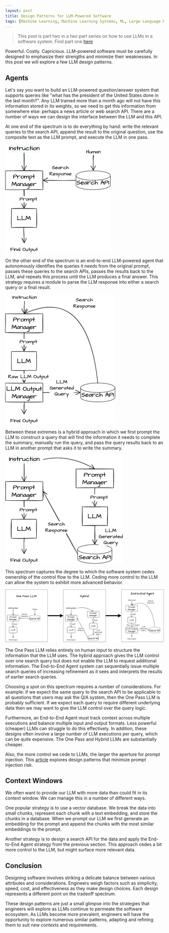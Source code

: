 ```yaml
---
layout: post
title: Design Patterns for LLM-Powered Software
tags: [Machine Learning, Machine Learning Systems, ML, Large Language Models, GPT]
---
```

<script> 
  (function(i,s,o,g,r,a,m){i['GoogleAnalyticsObject']=r;i[r]=i[r]||function(){
  (i[r].q=i[r].q||[]).push(arguments)},i[r].l=1*new Date();a=s.createElement(o),
  m=s.getElementsByTagName(o)[0];a.async=1;a.src=g;m.parentNode.insertBefore(a,m)
  })(window,document,'script','https://www.google-analytics.com/analytics.js','ga');

  ga('create', 'UA-82391879-1', 'auto');
  ga('send', 'pageview');

</script>


> This post is part two in a two part series on how to use LLMs in a software system. Find part one [here](https://danshiebler.com/2023-05-12-large-language-models-part-1) 

Powerful. Costly. Capricious. LLM-powered software must be carefully designed to emphasize their strengths and minimize their weaknesses. In this post we will explore a few LLM design patterns.

## Agents

Let's say you want to build an LLM-powered question/answer system that supports queries like "what has the president of the United States done in the last month?". Any LLM trained more than a month ago will not have this information stored in its weights, so we need to get this information from somewhere else: perhaps a news article or web search API. There are a number of ways we can design the interface between the LLM and this API.

At one end of the spectrum is to do everything by hand: write the relevant queries to the search API, append the result to the original question, use the composite text as the LLM prompt, and execute the LLM in one pass.

![One pass](/img/LLMOnePass.png)

On the other end of the spectrum is an end-to-end LLM-powered agent that autonomously identifies the queries it needs from the original prompt, passes these queries to the search APIs, passes the results back to the LLM, and repeats this process until the LLM produces a final answer. This strategy requires a module to parse the LLM response into either a search query or a final result.

![End to end agent](/img/LLMEndtoEndAgent.png)

Between these extremes is a hybrid approach in which we first prompt the LLM to construct a query that will find the information it needs to complete the summary, manually run the query, and pass the query results back to an LLM in another prompt that asks it to write the summary. 

![Hybrid](/img/LLMHybrid.png)

This spectrum captures the degree to which the software system cedes ownership of the control flow to the LLM. Ceding more control to the LLM can allow the system to exhibit more advanced behavior.

![Three options for LLMs](/img/LLMsTextSketch-Agents.drawio.png)

The One Pass LLM relies entirely on human input to structure the information that the LLM uses. The hybrid approach gives the LLM control over one search query but does not enable the LLM to request additional information. The End-to-End Agent system can sequentially issue multiple search queries of increasing refinement as it sees and interprets the results of earlier search queries. 

Choosing a spot on this spectrum requires a number of considerations. For example: if we expect the same query to the search API to be applicable to all questions that users may ask the Q/A system, then the One Pass LLM is probably sufficient. If we expect each query to require different underlying data then we may want to give the LLM control over the query logic.

Furthermore, an End-to-End Agent must track context across multiple executions and balance multiple input and output formats. Less powerful (cheaper) LLMs can struggle to do this effectively. In addition, these designs often involve a large number of LLM executions per query, which can be quite expensive. The One Pass and Hybrid LLMs are substantially cheaper.

Also, the more control we cede to LLMs, the larger the aperture for prompt injection. This [article](https://simonwillison.net/2023/Apr/25/dual-llm-pattern/) explores design patterns that minimize prompt injection risk.

## Context Windows

We often want to provide our LLM with more data than could fit in its context window. We can manage this in a number of different ways. 

One popular strategy is to use a vector database. We break the data into small chunks, represent each chunk with a text embedding, and store the chunks in a database. When we prompt our LLM we first generate an embedding for the prompt and append the chunks with the most similar embeddings to the prompt. 

Another strategy is to design a search API for the data and apply the End-to-End Agent strategy from the previous section. This approach cedes a bit more control to the LLM, but might surface more relevant data. 


## Conclusion

Designing software involves striking a delicate balance between various attributes and considerations. Engineers weigh factors such as simplicity, speed, cost, and effectiveness as they make design choices. Each design represents a different point on the tradeoff spectrum.

These design patterns are just a small glimpse into the strategies that engineers will explore as LLMs continue to permeate the software ecosystem. As LLMs become more prevalent, engineers will have the opportunity to explore numerous similar patterns, adapting and refining them to suit new contexts and requirements.

